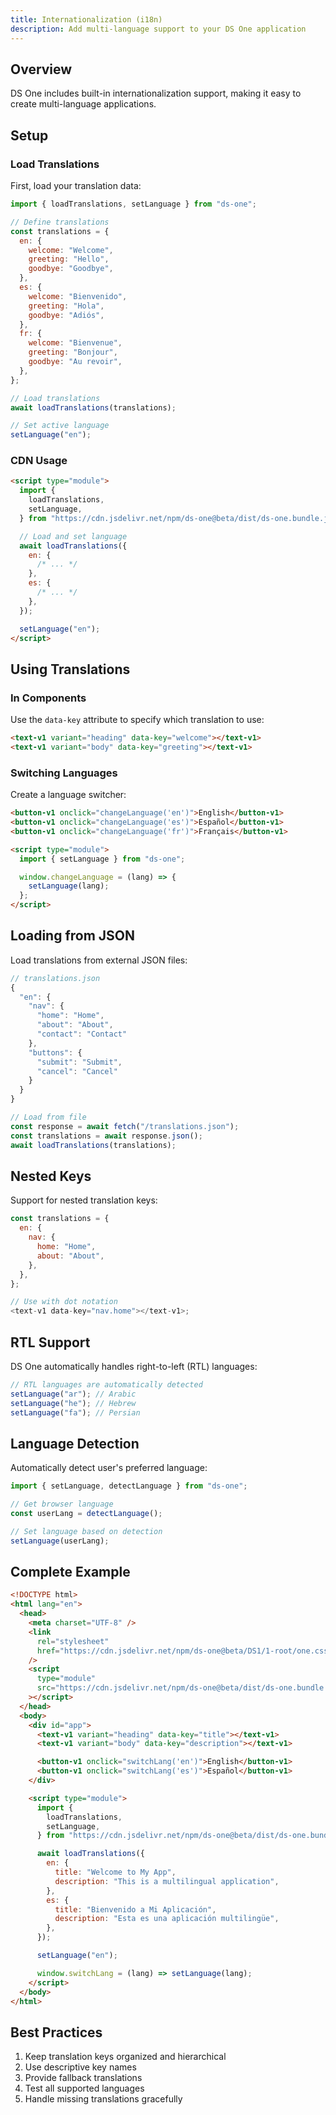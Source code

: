 ```yaml
---
title: Internationalization (i18n)
description: Add multi-language support to your DS One application
---
```


## Overview

DS One includes built-in internationalization support, making it easy to create multi-language applications.

## Setup

### Load Translations

First, load your translation data:

```javascript
import { loadTranslations, setLanguage } from "ds-one";

// Define translations
const translations = {
  en: {
    welcome: "Welcome",
    greeting: "Hello",
    goodbye: "Goodbye",
  },
  es: {
    welcome: "Bienvenido",
    greeting: "Hola",
    goodbye: "Adiós",
  },
  fr: {
    welcome: "Bienvenue",
    greeting: "Bonjour",
    goodbye: "Au revoir",
  },
};

// Load translations
await loadTranslations(translations);

// Set active language
setLanguage("en");
```

### CDN Usage

```html
<script type="module">
  import {
    loadTranslations,
    setLanguage,
  } from "https://cdn.jsdelivr.net/npm/ds-one@beta/dist/ds-one.bundle.js";

  // Load and set language
  await loadTranslations({
    en: {
      /* ... */
    },
    es: {
      /* ... */
    },
  });

  setLanguage("en");
</script>
```

## Using Translations

### In Components

Use the `data-key` attribute to specify which translation to use:

```html
<text-v1 variant="heading" data-key="welcome"></text-v1>
<text-v1 variant="body" data-key="greeting"></text-v1>
```

### Switching Languages

Create a language switcher:

```html
<button-v1 onclick="changeLanguage('en')">English</button-v1>
<button-v1 onclick="changeLanguage('es')">Español</button-v1>
<button-v1 onclick="changeLanguage('fr')">Français</button-v1>

<script type="module">
  import { setLanguage } from "ds-one";

  window.changeLanguage = (lang) => {
    setLanguage(lang);
  };
</script>
```

## Loading from JSON

Load translations from external JSON files:

```javascript
// translations.json
{
  "en": {
    "nav": {
      "home": "Home",
      "about": "About",
      "contact": "Contact"
    },
    "buttons": {
      "submit": "Submit",
      "cancel": "Cancel"
    }
  }
}
```

```javascript
// Load from file
const response = await fetch("/translations.json");
const translations = await response.json();
await loadTranslations(translations);
```

## Nested Keys

Support for nested translation keys:

```javascript
const translations = {
  en: {
    nav: {
      home: "Home",
      about: "About",
    },
  },
};

// Use with dot notation
<text-v1 data-key="nav.home"></text-v1>;
```

## RTL Support

DS One automatically handles right-to-left (RTL) languages:

```javascript
// RTL languages are automatically detected
setLanguage("ar"); // Arabic
setLanguage("he"); // Hebrew
setLanguage("fa"); // Persian
```

## Language Detection

Automatically detect user's preferred language:

```javascript
import { setLanguage, detectLanguage } from "ds-one";

// Get browser language
const userLang = detectLanguage();

// Set language based on detection
setLanguage(userLang);
```

## Complete Example

```html
<!DOCTYPE html>
<html lang="en">
  <head>
    <meta charset="UTF-8" />
    <link
      rel="stylesheet"
      href="https://cdn.jsdelivr.net/npm/ds-one@beta/DS1/1-root/one.css"
    />
    <script
      type="module"
      src="https://cdn.jsdelivr.net/npm/ds-one@beta/dist/ds-one.bundle.js"
    ></script>
  </head>
  <body>
    <div id="app">
      <text-v1 variant="heading" data-key="title"></text-v1>
      <text-v1 variant="body" data-key="description"></text-v1>

      <button-v1 onclick="switchLang('en')">English</button-v1>
      <button-v1 onclick="switchLang('es')">Español</button-v1>
    </div>

    <script type="module">
      import {
        loadTranslations,
        setLanguage,
      } from "https://cdn.jsdelivr.net/npm/ds-one@beta/dist/ds-one.bundle.js";

      await loadTranslations({
        en: {
          title: "Welcome to My App",
          description: "This is a multilingual application",
        },
        es: {
          title: "Bienvenido a Mi Aplicación",
          description: "Esta es una aplicación multilingüe",
        },
      });

      setLanguage("en");

      window.switchLang = (lang) => setLanguage(lang);
    </script>
  </body>
</html>
```

## Best Practices

1. Keep translation keys organized and hierarchical
2. Use descriptive key names
3. Provide fallback translations
4. Test all supported languages
5. Handle missing translations gracefully

